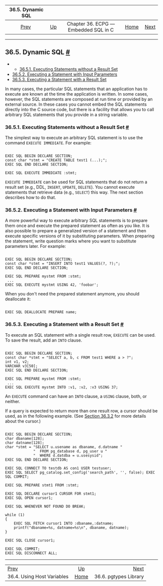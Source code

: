 <!--?xml version="1.0" encoding="UTF-8" standalone="no"?-->

|                     36.5. Dynamic SQL                     |                                                        |                                      |                                                       |                                                    |
| :-------------------------------------------------------: | :----------------------------------------------------- | :----------------------------------: | ----------------------------------------------------: | -------------------------------------------------: |
| [Prev](ecpg-variables.html "36.4. Using Host Variables")  | [Up](ecpg.html "Chapter 36. ECPG — Embedded SQL in C") | Chapter 36. ECPG — Embedded SQL in C | [Home](index.html "PostgreSQL 17devel Documentation") |  [Next](ecpg-pgtypes.html "36.6. pgtypes Library") |

***

## 36.5. Dynamic SQL [#](#ECPG-DYNAMIC)

  * *   [36.5.1. Executing Statements without a Result Set](ecpg-dynamic.html#ECPG-DYNAMIC-WITHOUT-RESULT)
  * [36.5.2. Executing a Statement with Input Parameters](ecpg-dynamic.html#ECPG-DYNAMIC-INPUT)
  * [36.5.3. Executing a Statement with a Result Set](ecpg-dynamic.html#ECPG-DYNAMIC-WITH-RESULT)

In many cases, the particular SQL statements that an application has to execute are known at the time the application is written. In some cases, however, the SQL statements are composed at run time or provided by an external source. In these cases you cannot embed the SQL statements directly into the C source code, but there is a facility that allows you to call arbitrary SQL statements that you provide in a string variable.

### 36.5.1. Executing Statements without a Result Set [#](#ECPG-DYNAMIC-WITHOUT-RESULT)

The simplest way to execute an arbitrary SQL statement is to use the command `EXECUTE IMMEDIATE`. For example:

```

EXEC SQL BEGIN DECLARE SECTION;
const char *stmt = "CREATE TABLE test1 (...);";
EXEC SQL END DECLARE SECTION;

EXEC SQL EXECUTE IMMEDIATE :stmt;
```

`EXECUTE IMMEDIATE` can be used for SQL statements that do not return a result set (e.g., DDL, `INSERT`, `UPDATE`, `DELETE`). You cannot execute statements that retrieve data (e.g., `SELECT`) this way. The next section describes how to do that.

### 36.5.2. Executing a Statement with Input Parameters [#](#ECPG-DYNAMIC-INPUT)

A more powerful way to execute arbitrary SQL statements is to prepare them once and execute the prepared statement as often as you like. It is also possible to prepare a generalized version of a statement and then execute specific versions of it by substituting parameters. When preparing the statement, write question marks where you want to substitute parameters later. For example:

```

EXEC SQL BEGIN DECLARE SECTION;
const char *stmt = "INSERT INTO test1 VALUES(?, ?);";
EXEC SQL END DECLARE SECTION;

EXEC SQL PREPARE mystmt FROM :stmt;
 ...
EXEC SQL EXECUTE mystmt USING 42, 'foobar';
```

When you don't need the prepared statement anymore, you should deallocate it:

```

EXEC SQL DEALLOCATE PREPARE name;
```

### 36.5.3. Executing a Statement with a Result Set [#](#ECPG-DYNAMIC-WITH-RESULT)

To execute an SQL statement with a single result row, `EXECUTE` can be used. To save the result, add an `INTO` clause.

```

EXEC SQL BEGIN DECLARE SECTION;
const char *stmt = "SELECT a, b, c FROM test1 WHERE a > ?";
int v1, v2;
VARCHAR v3[50];
EXEC SQL END DECLARE SECTION;

EXEC SQL PREPARE mystmt FROM :stmt;
 ...
EXEC SQL EXECUTE mystmt INTO :v1, :v2, :v3 USING 37;
```

An `EXECUTE` command can have an `INTO` clause, a `USING` clause, both, or neither.

If a query is expected to return more than one result row, a cursor should be used, as in the following example. (See [Section 36.3.2](ecpg-commands.html#ECPG-CURSORS "36.3.2. Using Cursors") for more details about the cursor.)

```

EXEC SQL BEGIN DECLARE SECTION;
char dbaname[128];
char datname[128];
char *stmt = "SELECT u.usename as dbaname, d.datname "
             "  FROM pg_database d, pg_user u "
             "  WHERE d.datdba = u.usesysid";
EXEC SQL END DECLARE SECTION;

EXEC SQL CONNECT TO testdb AS con1 USER testuser;
EXEC SQL SELECT pg_catalog.set_config('search_path', '', false); EXEC SQL COMMIT;

EXEC SQL PREPARE stmt1 FROM :stmt;

EXEC SQL DECLARE cursor1 CURSOR FOR stmt1;
EXEC SQL OPEN cursor1;

EXEC SQL WHENEVER NOT FOUND DO BREAK;

while (1)
{
    EXEC SQL FETCH cursor1 INTO :dbaname,:datname;
    printf("dbaname=%s, datname=%s\n", dbaname, datname);
}

EXEC SQL CLOSE cursor1;

EXEC SQL COMMIT;
EXEC SQL DISCONNECT ALL;
```

***

|                                                           |                                                        |                                                    |
| :-------------------------------------------------------- | :----------------------------------------------------: | -------------------------------------------------: |
| [Prev](ecpg-variables.html "36.4. Using Host Variables")  | [Up](ecpg.html "Chapter 36. ECPG — Embedded SQL in C") |  [Next](ecpg-pgtypes.html "36.6. pgtypes Library") |
| 36.4. Using Host Variables                                |  [Home](index.html "PostgreSQL 17devel Documentation") |                              36.6. pgtypes Library |
